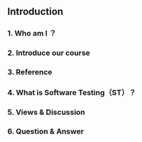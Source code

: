 ## Introduction

### 1. Who am I ？

### 2. Introduce our course

### 3. Reference

### 4. What is Software Testing（ST）？

### 5. Views & Discussion

### 6. Question & Answer



